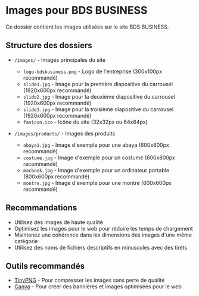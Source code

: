 # Images pour BDS BUSINESS

Ce dossier contient les images utilisées sur le site BDS BUSINESS.

## Structure des dossiers

- `/images/` - Images principales du site
  - `logo-bdsbusiness.png` - Logo de l'entreprise (300x100px recommandé)
  - `slide1.jpg` - Image pour la première diapositive du carrousel (1920x600px recommandé)
  - `slide2.jpg` - Image pour la deuxième diapositive du carrousel (1920x600px recommandé)
  - `slide3.jpg` - Image pour la troisième diapositive du carrousel (1920x600px recommandé)
  - `favicon.ico` - Icône du site (32x32px ou 64x64px)

- `/images/products/` - Images des produits
  - `abaya1.jpg` - Image d'exemple pour une abaya (600x800px recommandé)
  - `costume.jpg` - Image d'exemple pour un costume (600x800px recommandé)
  - `macbook.jpg` - Image d'exemple pour un ordinateur portable (800x600px recommandé)
  - `montre.jpg` - Image d'exemple pour une montre (600x600px recommandé)

## Recommandations

- Utilisez des images de haute qualité
- Optimisez les images pour le web pour réduire les temps de chargement
- Maintenez une cohérence dans les dimensions des images d'une même catégorie
- Utilisez des noms de fichiers descriptifs en minuscules avec des tirets

## Outils recommandés

- [TinyPNG](https://tinypng.com/) - Pour compresser les images sans perte de qualité
- [Canva](https://www.canva.com/) - Pour créer des bannières et images optimisées pour le web
